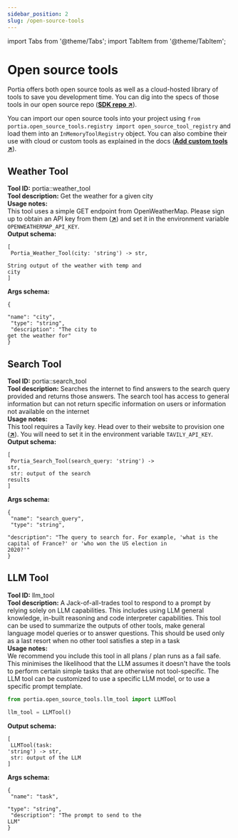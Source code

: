 ```yaml
---
sidebar_position: 2
slug: /open-source-tools
---
```


import Tabs from '@theme/Tabs';
import TabItem from '@theme/TabItem';

# Open source tools
Portia offers both open source tools as well as a cloud-hosted library of tools to save you development time. You can dig into the specs of those tools in our open source repo (<a href="https://github.com/portiaAI/portia-sdk-python/tree/main/portia/open_source_tools" target="_blank">**SDK repo ↗**</a>).

You can import our open source tools into your project using `from portia.open_source_tools.registry import open_source_tool_registry` and load them into an `InMemoryToolRegistry` object. You can also combine their use with cloud or custom tools as explained in the docs (<a href="/add-custom-tools" target="_blank">**Add custom tools ↗**</a>).

## Weather Tool
**Tool ID:** portia::weather_tool<br/>**Tool description:** Get the weather for a given city<br/>**Usage notes:**<br/>This tool uses a simple GET endpoint from OpenWeatherMap. Please sign up to obtain an API key from them (<a href="https://home.openweathermap.org/users/sign_in" target="_blank">**↗**</a>) and set it in the environment variable `OPENWEATHERMAP_API_KEY`.<br/>**Output schema:** <pre><code>[<br/>  Portia_Weather_Tool(city: 'string') -> str,<br/>  String output of the weather with temp and city<br/>]</code></pre>**Args schema:** <pre><code>\{<br/>  "name": "city",<br/>  "type": "string",<br/>  "description": "The city to get the weather for"<br/>\}</code></pre>
## Search Tool
**Tool ID:** portia::search_tool<br/>**Tool description:** Searches the internet to find answers to the search query provided and returns those answers. The search tool has access to general information but can not return specific information on users or information not available on the internet<br/>**Usage notes:**<br/>This tool requires a Tavily key. Head over to their website to provision one (<a href="https://tavily.com/" target="_blank">**↗**</a>). You will need to set it in the environment variable `TAVILY_API_KEY`.<br/>**Output schema:** <pre><code>[<br/>  Portia_Search_Tool(search_query: 'string') -> str,<br/>  str: output of the search results<br/>]</code></pre>**Args schema:** <pre><code>\{<br/>  "name": "search_query",<br/>  "type": "string",<br/>  "description": "The query to search for. For example, 'what is the capital of France?' or 'who won the US election in 2020?'"<br/>\}</code></pre>
## LLM Tool
**Tool ID:** llm_tool<br/>
**Tool description:** A Jack-of-all-trades tool to respond to a prompt by relying solely on LLM capabilities. This includes using LLM general knowledge, in-built reasoning and code interpreter capabilities. This tool can be used to summarize the outputs of other tools, make general language model queries or to answer questions. This should be used only as a last resort when no other tool satisfies a step in a task<br/>
**Usage notes:**<br/>We recommend you include this tool in all plans / plan runs as a fail safe. This minimises the likelihood that the LLM assumes it doesn't have the tools to perform certain simple tasks that are otherwise not tool-specific. The LLM tool can be customized to use a specific LLM model, or to use a specific prompt template.
```python
from portia.open_source_tools.llm_tool import LLMTool

llm_tool = LLMTool()
```
**Output schema:** <pre><code>[<br/>  LLMTool(task: 'string') -> str,<br/>  str: output of the LLM<br/>]</code></pre>
**Args schema:** <pre><code>\{<br/>  "name": "task",<br/>  "type": "string",<br/>  "description": "The prompt to send to the LLM"<br/>\}</code></pre>
